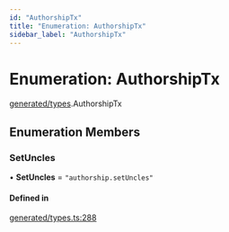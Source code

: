 ```yaml
---
id: "AuthorshipTx"
title: "Enumeration: AuthorshipTx"
sidebar_label: "AuthorshipTx"
---
```


# Enumeration: AuthorshipTx

[generated/types](../../../../modules/Generated/Types/Types.md).AuthorshipTx

## Enumeration Members

### SetUncles

• **SetUncles** = ``"authorship.setUncles"``

#### Defined in

[generated/types.ts:288](https://github.com/PolymeshAssociation/polymesh-sdk/blob/15be87e8/src/generated/types.ts#L288)
